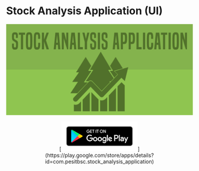 # Stock Analysis Application (UI)

<img src= "assets/images/feature-graphic.png">
<p align = "center" >
[<img src= "assets/images/google-play-badge.png" height=80>](https://play.google.com/store/apps/details?id=com.pesitbsc.stock_analysis_application)
</p>
